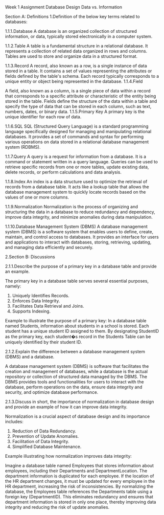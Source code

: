 Week 1 Assignment
Database Design 
Data vs. Information

Section A: Definitions
1.Definition of the below key terms related to databases:

1.1.1.Database
A database is an organized collection of structured information, or data, typically stored electronically in a computer system.

1.1.2.Table
A table is a fundamental structure in a relational database. It represents a collection of related data organized in rows and columns. Tables are used to store and organize data in a structured format.

1.1.3.Record
A record, also known as a row, is a single instance of data stored in a table. It contains a set of values representing the attributes or fields defined by the table's schema. Each record typically corresponds to a unique entity or object being represented in the database.
1.1.4.Field

A field, also known as a column, is a single piece of data within a record that corresponds to a specific attribute or characteristic of the entity being stored in the table. Fields define the structure of the data within a table and specify the type of data that can be stored in each column, such as text, numbers, dates, or binary data.
1.1.5.Primary Key
A primary key is the unique identifier for each row of data.

1.1.6.SQL
SQL (Structured Query Language) is a standard programming language specifically designed for managing and manipulating relational databases. It provides a set of commands and syntax for performing various operations on data stored in a relational database management system (RDBMS).

1.1.7.Query
A query is a request for information from a database. It is a command or statement written in a query language. Queries can be used to retrieve specific records from one or more tables, update existing data, delete records, or perform calculations and data analysis.

1.1.8.Index
An index is a data structure used to optimize the retrieval of records from a database table. It acts like a lookup table that allows the database management system to quickly locate records based on the values of one or more columns.


1.1.9.Normalization
Normalization is the process of organizing and structuring the data in a database to reduce redundancy and dependency, improve data integrity, and minimize anomalies during data manipulation.

1.1.10.Database Management System (DBMS)
A database management system (DBMS) is a software system that enables users to define, create, maintain, and control access to databases. It provides an interface for users and applications to interact with databases, storing, retrieving, updating, and managing data efficiently and securely.


2.Section B: Discussions

2.1.1.Describe the purpose of a primary key in a database table and provide an example.

The primary key in a database table serves several essential purposes, namely:
1. Uniquely Identifies Records.
2. Enforces Data Integrity.
3. Facilitates Data Retrieval and Joins.
4. Supports Indexing.

Example to illustrate the purpose of a primary key:
In a database table named Students, information about students in a school is stored. Each student has a unique student ID assigned to them. By designating StudentID as the primary key, each student�s record in the Students Table can be uniquely identified by their student ID.



2.1.2.Explain the difference between a database management system (DBMS) and a database.

A database management system (DBMS) is software that facilitates the creation and management of databases, while a database is the actual repository or collection of structured data managed by the DBMS. The DBMS provides tools and functionalities for users to interact with the database, perform operations on the data, ensure data integrity and security, and optimize database performance.

2.1.3.Discuss in short, the importance of normalization in database design and provide an example of how it can improve data integrity.

Normalization is a crucial aspect of database design and its importance includes:
1. Reduction of Data Redundancy.
2. Prevention of Update Anomalies.
3. Facilitation of Data Integrity.
4. Simplified Database Maintenance.

Example illustrating how normalization improves data integrity:

Imagine a database table named Employees that stores information about employees, including their Departments and DepartmentLocation.
The department information is duplicated for each employee. If the location of the HR department changes, it must be updated for every employee in the HR department, increasing the risk of inconsistencies.
By normalizing the database, the Employees table references the Departments table using a foreign key (DepartmentID). This eliminates redundancy and ensures that department information is stored in only one place, thereby improving data integrity and reducing the risk of update anomalies.

